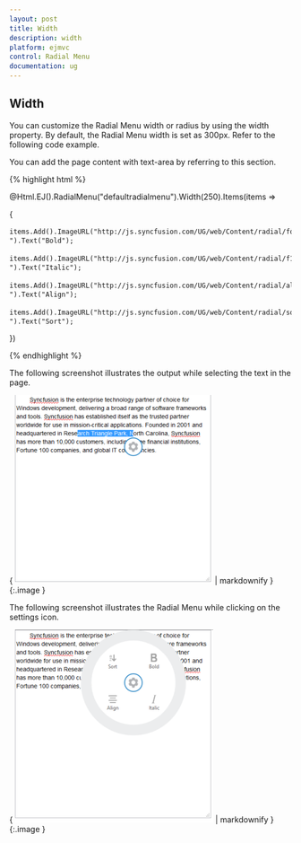 ```yaml
---
layout: post
title: Width
description: width
platform: ejmvc
control: Radial Menu
documentation: ug
---
```


## Width

You can customize the Radial Menu width or radius by using the width property. By default, the Radial Menu width is set as 300px. Refer to the following code example.

You can add the page content with text-area by referring to this section.



{% highlight html %}



@Html.EJ().RadialMenu("defaultradialmenu").Width(250).Items(items =>

{

    items.Add().ImageURL("http://js.syncfusion.com/UG/web/Content/radial/font.png ").Text("Bold");

    items.Add().ImageURL("http://js.syncfusion.com/UG/web/Content/radial/f1.png ").Text("Italic");

    items.Add().ImageURL("http://js.syncfusion.com/UG/web/Content/radial/align.png ").Text("Align");

    items.Add().ImageURL("http://js.syncfusion.com/UG/web/Content/radial/sort.png ").Text("Sort");

})

<script type="text/javascript">

    $(function () {        

        $("#rteSampleone").select(function (e) {

            $('#defaultradialmenu').ejRadialMenu("show");

        });

    });

</script>



{% endhighlight %}



The following screenshot illustrates the output while selecting the text in the page.

{ ![](Width_images/Width_img1.png) | markdownify }
{:.image }


The following screenshot illustrates the Radial Menu while clicking on the settings icon.

{ ![](Width_images/Width_img2.png) | markdownify }
{:.image }


